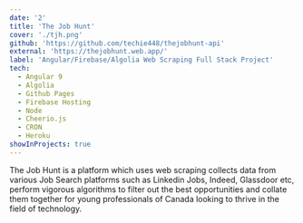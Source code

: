 ```yaml
---
date: '2'
title: 'The Job Hunt'
cover: './tjh.png'
github: 'https://github.com/techie448/thejobhunt-api'
external: 'https://thejobhunt.web.app/'
label: 'Angular/Firebase/Algolia Web Scraping Full Stack Project'
tech:
  - Angular 9
  - Algolia
  - Github Pages
  - Firebase Hosting
  - Node
  - Cheerio.js
  - CRON
  - Heroku
showInProjects: true
---
```


The Job Hunt is a platform which uses web scraping collects data from various Job Search platforms such as Linkedin Jobs, Indeed, Glassdoor etc, perform vigorous algorithms to filter out the best opportunities and collate them together for young professionals of Canada looking to thrive in the field of technology.
